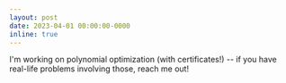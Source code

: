 ```yaml
---
layout: post
date: 2023-04-01 00:00:00-0000
inline: true
---
```


I'm working on polynomial optimization (with certificates!) -- if you have real-life problems involving those, reach me out!  